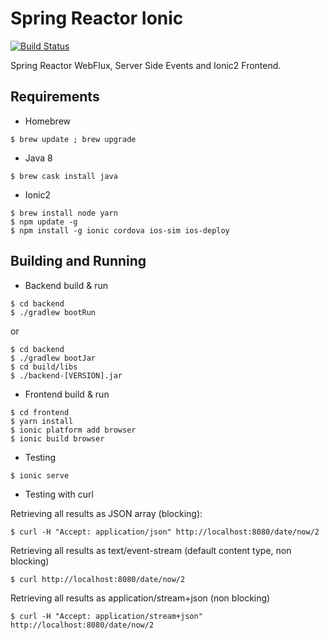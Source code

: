 Spring Reactor Ionic
====================

[![Build Status](https://travis-ci.org/okode/spring-reactor-ionic.svg?branch=master)](https://travis-ci.org/okode/spring-reactor-ionic)

Spring Reactor WebFlux, Server Side Events and Ionic2 Frontend.

Requirements
------------

* Homebrew

```
$ brew update ; brew upgrade
```

* Java 8

```
$ brew cask install java
```

* Ionic2

```
$ brew install node yarn
$ npm update -g
$ npm install -g ionic cordova ios-sim ios-deploy
```

Building and Running
--------------------

* Backend build & run

```
$ cd backend
$ ./gradlew bootRun
```

or

```
$ cd backend
$ ./gradlew bootJar
$ cd build/libs
$ ./backend-[VERSION].jar
```

* Frontend build & run

```
$ cd frontend
$ yarn install
$ ionic platform add browser
$ ionic build browser
```

* Testing

```
$ ionic serve
```

* Testing with curl

Retrieving all results as JSON array (blocking):

```
$ curl -H "Accept: application/json" http://localhost:8080/date/now/2
```

Retrieving all results as text/event-stream (default content type, non blocking)

```
$ curl http://localhost:8080/date/now/2
```

Retrieving all results as application/stream+json (non blocking)

```
$ curl -H "Accept: application/stream+json" http://localhost:8080/date/now/2
```
